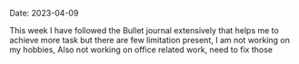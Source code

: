 Date: 2023-04-09

This week I have followed the Bullet journal extensively that helps me to achieve more task but there are few limitation present, I am not working on my hobbies, Also not working on office related work, need to fix those